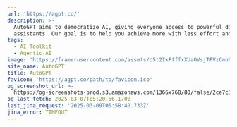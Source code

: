```yaml
---
url: 'https://agpt.co/'
description: >-
  AutoGPT aims to democratize AI, giving everyone access to powerful digital
  assistants. Our goal is to help you achieve more with less effort and cost.
tags:
  - AI-Toolkit
  - Agentic-AI
image: 'https://framerusercontent.com/assets/d5t2IkFfffxXUaOVsjTFVzCmnQ.png'
site_name: AutoGPT
title: AutoGPT
favicon: 'https://agpt.co/path/to/favicon.ico'
og_screenshot_url: >-
  https://og-screenshots-prod.s3.amazonaws.com/1366x768/80/false/2ce7c1f399a06ecc9017f17e0c1ae1f59a5b8fd960d075a4b0e92d59abdb9ea2.jpeg
og_last_fetch: 2025-03-07T05:20:56.170Z
last_jina_request: '2025-03-09T05:58:40.733Z'
jina_error: TIMEOUT
---
```


